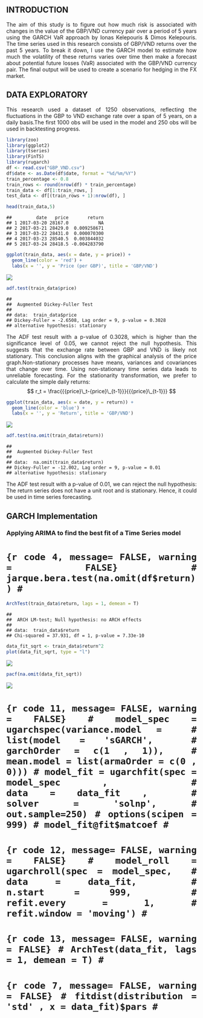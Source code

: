 ## INTRODUCTION

<div align="justify">

The aim of this study is to figure out how much risk is associated with
changes in the value of the GBP/VND currency pair over a period of 5
years using the GARCH VaR approach by Ionas Kelepouris & Dimos
Kelepouris. The time series used in this research consists of GBP/VND
returns over the past 5 years. To break it down, I use the GARCH model
to estimate how much the volatility of these returns varies over time
then make a forecast about potential future losses (VaR) associated with
the GBP/VND currency pair. The final output will be used to create a
scenario for hedging in the FX market.

## DATA EXPLORATORY

<div align="justify">

This research used a dataset of 1250 observations, reflecting the
fluctuations in the GBP to VND exchange rate over a span of 5 years, on
a daily basis.The first 1000 obs will be used in the model and 250 obs
will be used in backtesting progress.

``` r
library(zoo)
library(ggplot2)
library(tseries)
library(FinTS)
library(rugarch)
df <- read.csv("GBP_VND.csv")
df$date <- as.Date(df$date, format = "%d/%m/%Y")
train_percentage <- 0.8
train_rows <- round(nrow(df) * train_percentage)
train_data <- df[1:train_rows, ]
test_data <- df[(train_rows + 1):nrow(df), ]
```

``` r
head(train_data,5)
```

    ##         date   price       return
    ## 1 2017-03-20 28167.0           NA
    ## 2 2017-03-21 28429.0  0.009258671
    ## 3 2017-03-22 28431.0  0.000070300
    ## 4 2017-03-23 28540.5  0.003844032
    ## 5 2017-03-24 28418.5 -0.004283790

``` r
ggplot(train_data, aes(x = date, y = price)) +
  geom_line(color = 'red') +
  labs(x = '', y = 'Price (per GBP)', title = 'GBP/VND')
```

![](MarkdownScript_files/figure-markdown_github/code%203-1.png)

``` r
adf.test(train_data$price)
```

    ## 
    ##  Augmented Dickey-Fuller Test
    ## 
    ## data:  train_data$price
    ## Dickey-Fuller = -2.6508, Lag order = 9, p-value = 0.3028
    ## alternative hypothesis: stationary

<div align="justify">

The ADF test result with a p-value of 0.3028, which is higher than the
significance level of 0.05, we cannot reject the null hypothesis. This
suggests that the exchange rate between GBP and VND is likely not
stationary. This conclusion aligns with the graphical analysis of the
price graph.Non-stationary processes have means, variances and
covariances that change over time. Using non-stationary time series data
leads to unreliable forecasting. For the stationarity transformation, we
prefer to calculate the simple daily returns:  
$$ r_t = \frac{{{price}\_t-{price}\_{t-1}}}{{{price}\_{t-1}}} $$

``` r
ggplot(train_data, aes(x = date, y = return)) +
  geom_line(color = 'blue') +
  labs(x = '', y = 'Return', title = 'GBP/VND')
```

![](MarkdownScript_files/figure-markdown_github/code%20-1.png)

``` r
adf.test(na.omit(train_data$return))
```

    ## 
    ##  Augmented Dickey-Fuller Test
    ## 
    ## data:  na.omit(train_data$return)
    ## Dickey-Fuller = -12.002, Lag order = 9, p-value = 0.01
    ## alternative hypothesis: stationary

<div align="justify">

The ADF test result with a p-value of 0.01, we can reject the null
hypothesis: The return series does not have a unit root and is
stationary. Hence, it could be used in time series forecasting.

## GARCH Implementation

### Applying ARIMA to find the best fit of a Time Series model

# `{r code 4, message= FALSE, warning = FALSE} # jarque.bera.test(na.omit(df$return)) #`

``` r
ArchTest(train_data$return, lags = 1, demean = T)
```

    ## 
    ##  ARCH LM-test; Null hypothesis: no ARCH effects
    ## 
    ## data:  train_data$return
    ## Chi-squared = 37.931, df = 1, p-value = 7.33e-10

``` r
data_fit_sqrt <- train_data$return^2
plot(data_fit_sqrt, type = "l")
```

![](MarkdownScript_files/figure-markdown_github/code%2010-1.png)

``` r
pacf(na.omit(data_fit_sqrt))
```

![](MarkdownScript_files/figure-markdown_github/code%2010-2.png)

# `{r code 11, message= FALSE, warning = FALSE} # model_spec = ugarchspec(variance.model =  #                           list(model = 'sGARCH',  #                                garchOrder = c(1 , 1)),  #                           mean.model = list(armaOrder = c(0 , 0))) # model_fit = ugarchfit(spec = model_spec ,  #                       data = data_fit ,  #                       solver = 'solnp', #                       out.sample=250) # options(scipen = 999) # model_fit@fit$matcoef #`

# 

# `{r code 12, message= FALSE, warning = FALSE} # model_roll = ugarchroll(spec = model_spec,  #                         data = data_fit,  #                         n.start = 999,  #                         refit.every = 1, #                         refit.window = 'moving') #`

# 

# `{r code 13, message= FALSE, warning = FALSE} # ArchTest(data_fit, lags = 1, demean = T) #`

# `{r code 7, message= FALSE, warning = FALSE} # fitdist(distribution = 'std' , x = data_fit)$pars #`
